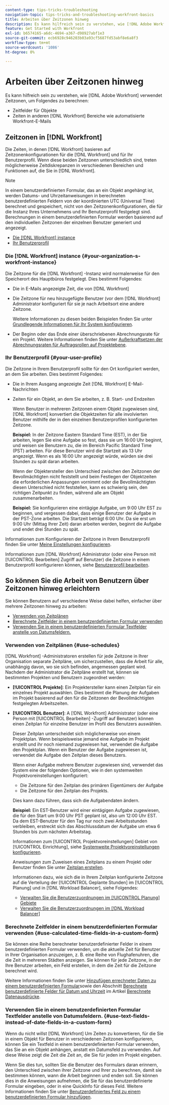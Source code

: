 ```yaml
---
content-type: tips-tricks-troubleshooting
navigation-topic: tips-tricks-and-troubleshooting-workfront-basics
title: Arbeiten über Zeitzonen hinweg
description: Es kann hilfreich sein zu verstehen, wie [!DNL Adobe Workfront] verwendet Zeitzonen, um Folgendes zu berechnen - BEARBEITEN SIE ME.
feature: Get Started with Workfront
exl-id: b6574165-a6dc-4694-a367-d98927abf1e3
source-git-commit: ecb6928c946203b03a93cf5687fd53abf8e6a8f3
workflow-type: tm+mt
source-wordcount: '1086'
ht-degree: 0%

---
```


# Arbeiten über Zeitzonen hinweg

Es kann hilfreich sein zu verstehen, wie [!DNL Adobe Workfront] verwendet Zeitzonen, um Folgendes zu berechnen:

* Zeitfelder für Objekte
* Zeiten in anderen [!DNL Workfront] Bereiche wie automatisierte Workfront-E-Mails

## Zeitzonen in [!DNL Workfront]

Die Zeiten, in denen [!DNL Workfront] basieren auf Zeitzonenkonfigurationen für die [!DNL Workfront] und für Ihr Benutzerprofil. Wenn diese beiden Zeitzonen unterschiedlich sind, treten möglicherweise Zeitdiskrepanzen in verschiedenen Bereichen und Funktionen auf, die Sie in [!DNL Workfront].

>[!NOTE]
>
><div class="preview">In einem benutzerdefinierten Formular, das an ein Objekt angehängt ist, werden Datums- und Uhrzeitanweisungen in berechneten benutzerdefinierten Feldern von der koordinierten UTC (Universal Time) berechnet und gespeichert, nicht von den Zeitzonenkonfigurationen, die für die Instanz Ihres Unternehmens und Ihr Benutzerprofil festgelegt sind. Berechnungen in einem benutzerdefinierten Formular werden basierend auf den individuellen Zeitzonen der einzelnen Benutzer generiert und angezeigt.</div>




* [Die [!DNL Workfront] instance](#your-organization-s-workfront-instance)
* [Ihr Benutzerprofil](#your-user-profile)

### Die [!DNL Workfront] instance {#your-organization-s-workfront-instance}

Die Zeitzone für die [!DNL Workfront] -Instanz wird normalerweise für den Speicherort des Hauptbüros festgelegt. Dies bestimmt Folgendes:

* Die in E-Mails angezeigte Zeit, die von [!DNL Workfront]
* Die Zeitzone für neu hinzugefügte Benutzer (vor dem [!DNL Workfront] Administrator konfiguriert für sie je nach Arbeitsort eine andere Zeitzone.

   Weitere Informationen zu diesen beiden Beispielen finden Sie unter [Grundlegende Informationen für Ihr System konfigurieren](../../administration-and-setup/get-started-wf-administration/configure-basic-info.md).

* Der Beginn oder das Ende einer überschriebenen Abrechnungsrate für ein Projekt. Weitere Informationen finden Sie unter [Außerkraftsetzen der Abrechnungsraten für Auftragsrollen auf Projektebene](../../manage-work/projects/project-finances/override-job-role-billing-rates-at-the-project-level.md).

### Ihr Benutzerprofil {#your-user-profile}

Die Zeitzone in Ihrem Benutzerprofil sollte für den Ort konfiguriert werden, an dem Sie arbeiten. Dies bestimmt Folgendes:

* Die in Ihrem Ausgang angezeigte Zeit [!DNL Workfront] E-Mail-Nachrichten
* Zeiten für ein Objekt, an dem Sie arbeiten, z. B. Start- und Endzeiten

   Wenn Benutzer in mehreren Zeitzonen einem Objekt zugewiesen sind, [!DNL Workfront] konvertiert die Objektzeiten für alle involvierten Benutzer mithilfe der in den einzelnen Benutzerprofilen konfigurierten Zeitzone.

   **Beispiel:** In der Zeitzone Eastern Standard Time (EST), in der Sie arbeiten, legen Sie eine Aufgabe so fest, dass sie um 16:00 Uhr beginnt, und weisen sie Benutzern zu, die im Bereich Pacific Standard Time (PST) arbeiten. Für diese Benutzer wird die Startzeit als 13 Uhr angezeigt. Wenn es als 16:00 Uhr angezeigt würde, würden sie drei Stunden zu spät daran arbeiten.

   Wenn der Objektersteller den Unterschied zwischen den Zeitzonen der Bevollmächtigten nicht feststellt und beim Festlegen der Objektzeiten die erforderlichen Anpassungen vornimmt oder die Bevollmächtigten diesen Unterschied nicht feststellen, kann es schwierig sein, den richtigen Zeitpunkt zu finden, während alle am Objekt zusammenarbeiten.

   **Beispiel:** Sie konfigurieren eine eintägige Aufgabe, um 9:00 Uhr EST zu beginnen, und vergessen dabei, dass einige Benutzer der Aufgabe in der PST-Zone arbeiten. Die Startzeit beträgt 6:00 Uhr. Da sie erst um 9:00 Uhr (Mittag Ihrer Zeit) daran arbeiten werden, beginnt die Aufgabe und endet drei Stunden zu spät.

Informationen zum Konfigurieren der Zeitzone in Ihrem Benutzerprofil finden Sie unter [Meine Einstellungen konfigurieren](../../workfront-basics/manage-your-account-and-profile/configuring-your-user-profile/configure-my-settings.md).

Informationen zum [!DNL Workfront] Administrator (oder eine Person mit [!UICONTROL Bearbeiten] Zugriff auf Benutzer) die Zeitzone in einem Benutzerprofil konfigurieren können, siehe [Benutzerprofil bearbeiten](../../administration-and-setup/add-users/create-and-manage-users/edit-a-users-profile.md).

## So können Sie die Arbeit von Benutzern über Zeitzonen hinweg erleichtern

Sie können Benutzern auf verschiedene Weise dabei helfen, einfacher über mehrere Zeitzonen hinweg zu arbeiten:

* [Verwenden von Zeitplänen](#use-schedules)
* [Berechnete Zeitfelder in einem benutzerdefinierten Formular verwenden](#use-calculated-time-fields-in-a-custom-form)
* [Verwenden Sie in einem benutzerdefinierten Formular Textfelder anstelle von Datumsfeldern.](#use-text-fields-instead-of-date-fields-in-a-custom-form)

### Verwenden von Zeitplänen {#use-schedules}

[!DNL Workfront] -Administratoren erstellen für jede Zeitzone in Ihrer Organisation separate Zeitpläne, um sicherzustellen, dass die Arbeit für alle, unabhängig davon, wo sie sich befinden, angemessen geplant wird. Nachdem der Administrator die Zeitpläne erstellt hat, können sie bestimmten Projekten und Benutzern zugeordnet werden:

* **[!UICONTROL Projekte]**: Ein Projektersteller kann einen Zeitplan für ein einzelnes Projekt auswählen. Dies bestimmt die Planung der Aufgaben im Projekt basierend auf den für die Zeitzonen der Bevollmächtigten festgelegten Arbeitszeiten.
* **[!UICONTROL Benutzer]**: A [!DNL Workfront] Administrator (oder eine Person mit [!UICONTROL Bearbeiten] -Zugriff auf Benutzer) können einen Zeitplan für einzelne Benutzer im Profil des Benutzers auswählen.

   Dieser Zeitplan unterscheidet sich möglicherweise von einem Projektplan. Wenn beispielsweise jemand eine Aufgabe im Projekt erstellt und ihr noch niemand zugewiesen hat, verwendet die Aufgabe den Projektplan. Wenn ein Benutzer der Aufgabe zugewiesen ist, verwendet die Aufgabe den Zeitplan dieses Benutzers.

   Wenn einer Aufgabe mehrere Benutzer zugewiesen sind, verwendet das System eine der folgenden Optionen, wie in den systemweiten Projektvoreinstellungen konfiguriert:

   * Die Zeitzone für den Zeitplan des primären Eigentümers der Aufgabe
   * Die Zeitzone für den Zeitplan des Projekts.

   Dies kann dazu führen, dass sich die Aufgabendaten ändern.

   **Beispiel:** Ein EST-Benutzer wird einer eintägigen Aufgabe zugewiesen, die für den Start um 9:00 Uhr PST geplant ist, also um 12:00 Uhr EST. Da dem EST-Benutzer für den Tag nur noch zwei Arbeitsstunden verbleiben, erstreckt sich das Abschlussdatum der Aufgabe um etwa 6 Stunden bis zum nächsten Arbeitstag.

   Informationen zum [!UICONTROL Projektvoreinstellungen] Gebiet von [!UICONTROL Einrichtung], siehe [Systemweite Projektvoreinstellungen konfigurieren](../../administration-and-setup/set-up-workfront/configure-system-defaults/set-project-preferences.md).

   Anweisungen zum Zuweisen eines Zeitplans zu einem Projekt oder Benutzer finden Sie unter [Zeitplan erstellen](../../administration-and-setup/set-up-workfront/configure-timesheets-schedules/create-schedules.md).

   Informationen dazu, wie sich die in Ihrem Zeitplan konfigurierte Zeitzone auf die Verteilung der [!UICONTROL Geplante Stunden] im [!UICONTROL Planung] und in [!DNL Workload Balancer], siehe Folgendes:

   * [Verwalten Sie die Benutzerzuordnungen im [!UICONTROL Planung] Gebiete](../../resource-mgmt/resource-scheduling/manage-allocations-scheduling-areas.md)
   * [Verwalten Sie die Benutzerzuordnungen im [!DNL Workload Balancer]](../../resource-mgmt/workload-balancer/manage-user-allocations-workload-balancer.md)



### Berechnete Zeitfelder in einem benutzerdefinierten Formular verwenden {#use-calculated-time-fields-in-a-custom-form}

Sie können eine Reihe berechneter benutzerdefinierter Felder in einem benutzerdefinierten Formular verwenden, um die aktuelle Zeit für Benutzer in Ihrer Organisation anzuzeigen, z. B. eine Reihe von Flughafenuhren, die die Zeit in mehreren Städten anzeigen. Sie können für jede Zeitzone, in der Ihre Benutzer arbeiten, ein Feld erstellen, in dem die Zeit für die Zeitzone berechnet wird.

Weitere Informationen finden Sie unter [Hinzufügen errechneter Daten zu einem benutzerdefinierten Formular](../../administration-and-setup/customize-workfront/create-manage-custom-forms/add-calculated-data-to-custom-form.md)sowie den Abschnitt [Berechnete benutzerdefinierte Felder für Datum und Uhrzeit](../../reports-and-dashboards/reports/calc-cstm-data-reports/calculated-data-expressions.md#date) im Artikel [Berechnete Datenausdrücke](../../reports-and-dashboards/reports/calc-cstm-data-reports/calculated-data-expressions.md).

### Verwenden Sie in einem benutzerdefinierten Formular Textfelder anstelle von Datumsfeldern. {#use-text-fields-instead-of-date-fields-in-a-custom-form}

Wenn du nicht willst [!DNL Workfront] Um Zeiten zu konvertieren, für die Sie in einem Objekt für Benutzer in verschiedenen Zeitzonen konfigurieren, können Sie ein Textfeld in einem benutzerdefinierten Formular verwenden, das Sie an ein Objekt anhängen, anstatt ein Datumsfeld zu verwenden. Auf diese Weise zeigt die Zeit die Zeit an, die Sie für jeden im Projekt eingeben.

Wenn Sie dies tun, sollten Sie die Benutzer des Formulars daran erinnern, den Unterschied zwischen ihrer Zeitzone und Ihrer zu berechnen, damit sie bestimmen können, wann die Arbeit beginnen und enden soll. Sie können dies in die Anweisungen aufnehmen, die Sie für das benutzerdefinierte Formular eingeben, oder in eine QuickInfo für dieses Feld. Weitere Informationen finden Sie unter [Benutzerdefiniertes Feld zu einem benutzerdefinierten Formular hinzufügen](../../administration-and-setup/customize-workfront/create-manage-custom-forms/add-a-custom-field-to-a-custom-form.md).
